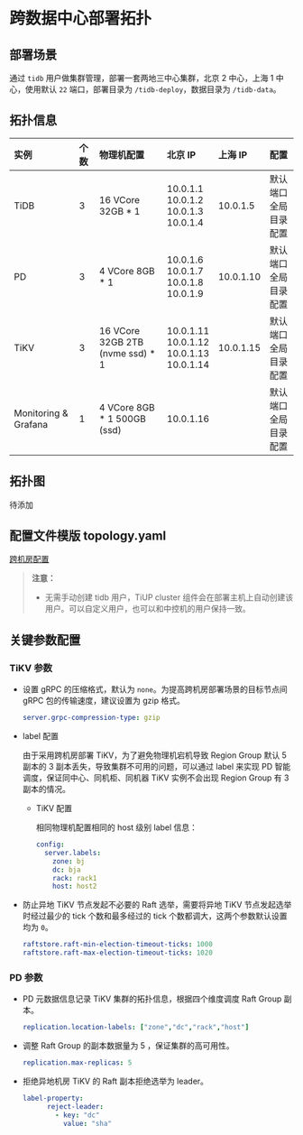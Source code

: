 # 跨数据中心部署拓扑

## 部署场景

通过 `tidb` 用户做集群管理，部署一套两地三中心集群，北京 2 中心，上海 1 中心，使用默认 `22` 端口，部署目录为 `/tidb-deploy`，数据目录为 `/tidb-data`。

## 拓扑信息

|实例 | 个数 | 物理机配置 | 北京 IP | 上海 IP |配置 |
| :-- | :-- | :-- | :-- | :-- | :-- |
| TiDB |3 | 16 VCore 32GB * 1 | 10.0.1.1 <br> 10.0.1.2 <br> 10.0.1.3 <br> 10.0.1.4 | 10.0.1.5 | 默认端口 <br>  全局目录配置 |
| PD | 3 | 4 VCore 8GB * 1 |10.0.1.6 <br> 10.0.1.7 <br> 10.0.1.8 <br> 10.0.1.9 | 10.0.1.10 | 默认端口 <br> 全局目录配置 |
| TiKV | 3 | 16 VCore 32GB 2TB (nvme ssd) * 1 | 10.0.1.11 <br> 10.0.1.12 <br> 10.0.1.13 <br> 10.0.1.14 | 10.0.1.15 | 默认端口 <br> 全局目录配置 |
| Monitoring & Grafana | 1 | 4 VCore 8GB * 1 500GB (ssd) | 10.0.1.16 || 默认端口 <br> 全局目录配置 |

## 拓扑图

待添加

## 配置文件模版 topology.yaml

[跨机房配置](/geo-redundancy-deployment.yaml)

> **注意：**
>
> - 无需手动创建 tidb 用户，TiUP cluster 组件会在部署主机上自动创建该用户。可以自定义用户，也可以和中控机的用户保持一致。

## 关键参数配置

### TiKV 参数

- 设置 gRPC 的压缩格式，默认为 `none`。为提高跨机房部署场景的目标节点间 gRPC 包的传输速度，建议设置为 gzip 格式。
    
    ```yaml
    server.grpc-compression-type: gzip
    ```

- label 配置

    由于采用跨机房部署 TiKV，为了避免物理机宕机导致 Region Group 默认 5 副本的 3 副本丢失，导致集群不可用的问题，可以通过 label 来实现 PD 智能调度，保证同中心、同机柜、同机器 TiKV 实例不会出现 Region Group 有 3 副本的情况。

    - TiKV 配置

        相同物理机配置相同的 host 级别 label 信息：

        ```yml
        config:
          server.labels:
            zone: bj
            dc: bja
            rack: rack1
            host: host2
        ```

- 防止异地 TiKV 节点发起不必要的 Raft 选举，需要将异地 TiKV 节点发起选举时经过最少的 tick 个数和最多经过的 tick 个数都调大，这两个参数默认设置均为 `0`。

    ```yaml
    raftstore.raft-min-election-timeout-ticks: 1000
    raftstore.raft-max-election-timeout-ticks: 1020
    ```

### PD 参数

- PD 元数据信息记录 TiKV 集群的拓扑信息，根据四个维度调度 Raft Group 副本。

    ```yaml
    replication.location-labels: ["zone","dc","rack","host"]
    ```

- 调整 Raft Group 的副本数据量为 5 ，保证集群的高可用性。

    ```yaml
    replication.max-replicas: 5
    ```

- 拒绝异地机房 TiKV 的 Raft 副本拒绝选举为 leader。

    ```yaml
    label-property:
          reject-leader:
            - key: "dc"
              value: "sha"
    ```
